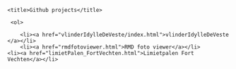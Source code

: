 
<!DOCTYPE html PUBLIC "-//W3C//DTD XHTML 1.0 Transitional//EN" "http://www.w3.org/TR/xhtml1/DTD/xhtml1-transitional.dtd">
<html xmlns="http://www.w3.org/1999/xhtml">
 
  <head>
    <meta http-equiv="Content-Type" content="text/html; charset=UTF-8" />
    
    <title>Github projects</title>
<link rel="shortcut icon" type="image/x-icon" href="favicon.ico"> 
  <link rel="stylesheet" type="text/css" href="css/index.css"></link>
  </head>
  <body>
    <div class="main_page">
    

     
     
     
     <ol>
    
     	<li><a href="vlinderIdylleDeVeste/index.html">vlinderIdylleDeVeste </a></li>
     	<li><a href="rmdfotoviewer.html">RMD foto viewer</a></li>
    <li><a href="limietPalen_FortVechten.html">Limietpalen Fort Vechten</a></li>
     	
 <!--   
<li><a href="scratch/website/index.html">Scratch home website</a></li>
	<li><a href="kidsprogramming/index.html">kidsprogramming</a></li>
	<li><a href="raspberry/index.html">raspberry</a></li>
	<li><a href="microbit/index.html">Micro-bit</a></li>
		<li><a href="tfwebsite/index.html">tfd</a></li>
	-->		
		
</ol>
    </div>
    <div class="validator">
    </div>
  </body>
</html>

